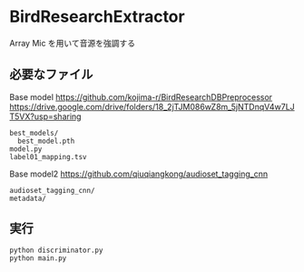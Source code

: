 # BirdResearchExtractor
Array Mic を用いて音源を強調する

## 必要なファイル
Base model
https://github.com/kojima-r/BirdResearchDBPreprocessor
https://drive.google.com/drive/folders/18_2jTJM086wZ8m_5jNTDnqV4w7LJT5VX?usp=sharing
```
best_models/
  best_model.pth
model.py
label01_mapping.tsv
```
Base model2
https://github.com/qiuqiangkong/audioset_tagging_cnn
```
audioset_tagging_cnn/
metadata/
```


## 実行
```bash
python discriminator.py
python main.py
```

